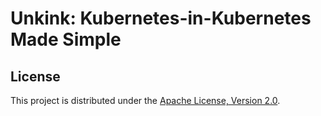 # Unkink: Kubernetes-in-Kubernetes Made Simple

## License

This project is distributed under the [Apache License, Version 2.0](LICENSE).
